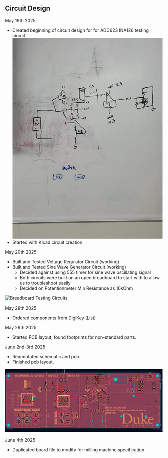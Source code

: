 ## Circuit Design 
May 19th 2025

* Created beginning of circuit design for for ADC623 INA126 testing circuit 
![Circuit Brainstorming](Documentation/brainstorming.jpeg)
* Started with Kicad circuit creation

May 20th 2025

* Built and Tested Voltage Regulator Circuit (working)
* Built and Tested Sine Wave Generator Circuit (working)
    * Decided against using 555 timer for sine wave oscillating signal 
    * Both circuits were built on an open breadboard to start with to allow us to troubleshoot easily 
    * Decided on Potentionmeter Min Resistance as 10kOhm 
 
![Breadboard Testing Circuits](Documentation/startercircuits.jpeg)

May 28th 2025

* Ordered components from DigiKey ([List](https://www.digikey.com/en/mylists/list/94XYNUR698))

May 29th 2025 

* Started PCB layout, found footprints for non-standard parts.

June 2nd-3rd 2025

* Reannotated schematic and pcb.
* Finished pcb layout.

![Finished PCB 6/2/25](Documentation/pcb_6_22.jpeg)

June 4th 2025 

* Duplicated board file to modify for milling machine specification.




